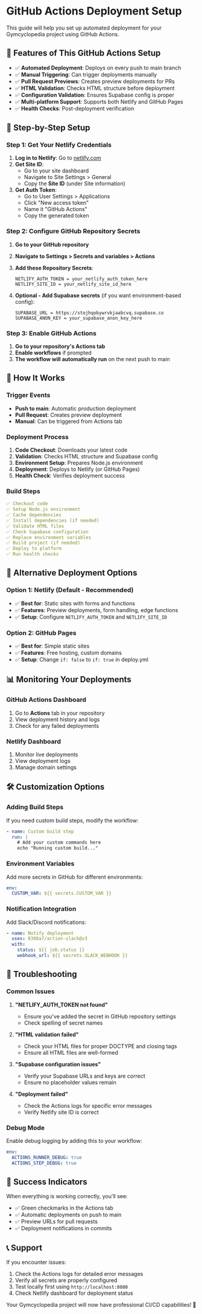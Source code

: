 # GitHub Actions Deployment Setup

This guide will help you set up automated deployment for your Gymcyclopedia project using GitHub Actions.

## 🚀 Features of This GitHub Actions Setup

- ✅ **Automated Deployment**: Deploys on every push to main branch
- ✅ **Manual Triggering**: Can trigger deployments manually
- ✅ **Pull Request Previews**: Creates preview deployments for PRs
- ✅ **HTML Validation**: Checks HTML structure before deployment
- ✅ **Configuration Validation**: Ensures Supabase config is proper
- ✅ **Multi-platform Support**: Supports both Netlify and GitHub Pages
- ✅ **Health Checks**: Post-deployment verification

## 🔧 Step-by-Step Setup

### Step 1: Get Your Netlify Credentials

1. **Log in to Netlify**: Go to [netlify.com](https://netlify.com)
2. **Get Site ID**:
   - Go to your site dashboard
   - Navigate to Site Settings > General
   - Copy the **Site ID** (under Site information)
3. **Get Auth Token**:
   - Go to User Settings > Applications
   - Click "New access token"
   - Name it "GitHub Actions"
   - Copy the generated token

### Step 2: Configure GitHub Repository Secrets

1. **Go to your GitHub repository**
2. **Navigate to Settings > Secrets and variables > Actions**
3. **Add these Repository Secrets**:

   ```
   NETLIFY_AUTH_TOKEN = your_netlify_auth_token_here
   NETLIFY_SITE_ID = your_netlify_site_id_here
   ```

4. **Optional - Add Supabase secrets** (if you want environment-based config):
   ```
   SUPABASE_URL = https://stojhqobywrvkjaabcvq.supabase.co
   SUPABASE_ANON_KEY = your_supabase_anon_key_here
   ```

### Step 3: Enable GitHub Actions

1. **Go to your repository's Actions tab**
2. **Enable workflows** if prompted
3. **The workflow will automatically run** on the next push to main

## 🎯 How It Works

### Trigger Events
- **Push to main**: Automatic production deployment
- **Pull Request**: Creates preview deployment
- **Manual**: Can be triggered from Actions tab

### Deployment Process
1. **Code Checkout**: Downloads your latest code
2. **Validation**: Checks HTML structure and Supabase config
3. **Environment Setup**: Prepares Node.js environment
4. **Deployment**: Deploys to Netlify (or GitHub Pages)
5. **Health Check**: Verifies deployment success

### Build Steps
```yaml
✅ Checkout code
✅ Setup Node.js environment
✅ Cache dependencies
✅ Install dependencies (if needed)
✅ Validate HTML files
✅ Check Supabase configuration
✅ Replace environment variables
✅ Build project (if needed)
✅ Deploy to platform
✅ Run health checks
```

## 🔄 Alternative Deployment Options

### Option 1: Netlify (Default - Recommended)
- ✅ **Best for**: Static sites with forms and functions
- ✅ **Features**: Preview deployments, form handling, edge functions
- ✅ **Setup**: Configure `NETLIFY_AUTH_TOKEN` and `NETLIFY_SITE_ID`

### Option 2: GitHub Pages
- ✅ **Best for**: Simple static sites
- ✅ **Features**: Free hosting, custom domains
- ✅ **Setup**: Change `if: false` to `if: true` in deploy.yml

## 📊 Monitoring Your Deployments

### GitHub Actions Dashboard
1. Go to **Actions** tab in your repository
2. View deployment history and logs
3. Check for any failed deployments

### Netlify Dashboard
1. Monitor live deployments
2. View deployment logs
3. Manage domain settings

## 🛠 Customization Options

### Adding Build Steps
If you need custom build steps, modify the workflow:

```yaml
- name: Custom build step
  run: |
    # Add your custom commands here
    echo "Running custom build..."
```

### Environment Variables
Add more secrets in GitHub for different environments:

```yaml
env:
  CUSTOM_VAR: ${{ secrets.CUSTOM_VAR }}
```

### Notification Integration
Add Slack/Discord notifications:

```yaml
- name: Notify deployment
  uses: 8398a7/action-slack@v3
  with:
    status: ${{ job.status }}
    webhook_url: ${{ secrets.SLACK_WEBHOOK }}
```

## 🚨 Troubleshooting

### Common Issues

1. **"NETLIFY_AUTH_TOKEN not found"**
   - Ensure you've added the secret in GitHub repository settings
   - Check spelling of secret names

2. **"HTML validation failed"**
   - Check your HTML files for proper DOCTYPE and closing tags
   - Ensure all HTML files are well-formed

3. **"Supabase configuration issues"**
   - Verify your Supabase URLs and keys are correct
   - Ensure no placeholder values remain

4. **"Deployment failed"**
   - Check the Actions logs for specific error messages
   - Verify Netlify site ID is correct

### Debug Mode
Enable debug logging by adding this to your workflow:

```yaml
env:
  ACTIONS_RUNNER_DEBUG: true
  ACTIONS_STEP_DEBUG: true
```

## 🎉 Success Indicators

When everything is working correctly, you'll see:

- ✅ Green checkmarks in the Actions tab
- ✅ Automatic deployments on push to main
- ✅ Preview URLs for pull requests
- ✅ Deployment notifications in commits

## 📞 Support

If you encounter issues:
1. Check the Actions logs for detailed error messages
2. Verify all secrets are properly configured
3. Test locally first using `http://localhost:8080`
4. Check Netlify dashboard for deployment status

Your Gymcyclopedia project will now have professional CI/CD capabilities! 🚀 
